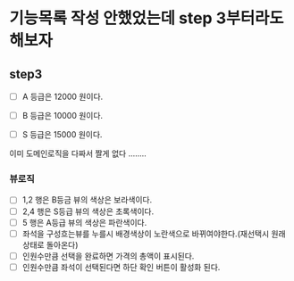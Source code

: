 # 기능목록 작성 안했었는데 step 3부터라도 해보자

## step3
- [ ] A 등급은 12000 원이다.
- [ ] B 등급은 10000 원이다.
- [ ] S 등급은 15000 원이다.


이미 도메인로직을 다짜서 짤게 없다 ........

### 뷰로직 
- [ ] 1,2 행은 B등금 뷰의 색상은 보라색이다.
- [ ] 2,4 행은 S등급 뷰의 색상은 초록색이다.
- [ ] 5 행은 A등급 뷰의 색상은 파란색이다.
- [ ] 좌석을 구성흐는뷰를 누를시 배경색상이 노란색으로 바뀌여야한다.(재선택시 원래 상태로 돌아온다)
- [ ] 인원수만큼 선택을 완료하면 가격의 총액이 표시된다.
- [ ] 인원수만큼 좌석이 선택된다면 하단 확인 버튼이 활성화 된다.
